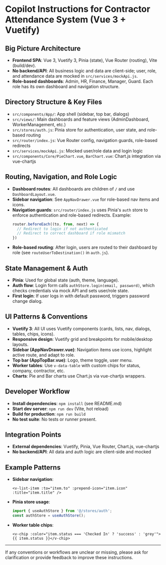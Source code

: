 
# Copilot Instructions for Contractor Attendance System (Vue 3 + Vuetify)

## Big Picture Architecture
- **Frontend SPA**: Vue 3, Vuetify 3, Pinia (state), Vue Router (routing), Vite (build/dev).
- **No backend/API**: All business logic and data are client-side; user, role, and attendance data are mocked in `src/services/mockApi.js`.
- **Role-based dashboards**: Admin, HR, Finance, Manager, Guard. Each role has its own dashboard and navigation structure.

## Directory Structure & Key Files
- `src/components/App/`: App shell (sidebar, top bar, dialogs)
- `src/views/`: Main dashboards and feature views (AdminDashboard, WorkerManagement, etc.)
- `src/stores/auth.js`: Pinia store for authentication, user state, and role-based routing
- `src/router/index.js`: Vue Router config, navigation guards, role-based redirects
- `src/services/mockApi.js`: Mocked user/role data and login logic
- `src/components/Core/PieChart.vue`, `BarChart.vue`: Chart.js integration via vue-chartjs

## Routing, Navigation, and Role Logic
- **Dashboard routes**: All dashboards are children of `/` and use `DashboardLayout.vue`.
- **Sidebar navigation**: See `AppNavDrawer.vue` for role-based nav items and icons.
- **Navigation guards**: `src/router/index.js` uses Pinia's `auth` store to enforce authentication and role-based redirects. Example:
  ```js
  router.beforeEach((to, from, next) => {
    // Redirect to login if not authenticated
    // Redirect to correct dashboard if role mismatch
  })
  ```
- **Role-based routing**: After login, users are routed to their dashboard by role (see `routeUserToDestination()` in `auth.js`).

## State Management & Auth
- **Pinia**: Used for global state (auth, theme, language).
- **Auth flow**: Login form calls `authStore.login(email, password)`, which checks credentials via mock API and sets user/role state.
- **First login**: If user logs in with default password, triggers password change dialog.

## UI Patterns & Conventions
- **Vuetify 3**: All UI uses Vuetify components (cards, lists, nav, dialogs, tables, chips, icons).
- **Responsive design**: Vuetify grid and breakpoints for mobile/desktop layouts.
- **Sidebar (AppNavDrawer.vue)**: Navigation items use icons, highlight active route, and adapt to role.
- **Top bar (AppTopBar.vue)**: Logo, theme toggle, user menu.
- **Worker tables**: Use `v-data-table` with custom chips for status, company, contractor, etc.
- **Charts**: Pie and Bar charts use Chart.js via vue-chartjs wrappers.

## Developer Workflow
- **Install dependencies**: `npm install` (see README.md)
- **Start dev server**: `npm run dev` (Vite, hot reload)
- **Build for production**: `npm run build`
- **No test suite**: No tests or runner present.

## Integration Points
- **External dependencies**: Vuetify, Pinia, Vue Router, Chart.js, vue-chartjs
- **No backend/API**: All data and auth logic are client-side and mocked

## Example Patterns
- **Sidebar navigation**:
  ```vue
  <v-list-item :to="item.to" :prepend-icon="item.icon" :title="item.title" />
  ```
- **Pinia store usage**:
  ```js
  import { useAuthStore } from '@/stores/auth';
  const authStore = useAuthStore();
  ```
- **Worker table chips**:
  ```vue
  <v-chip :color="item.status === 'Checked In' ? 'success' : 'grey'">{{ item.status }}</v-chip>
  ```

---

If any conventions or workflows are unclear or missing, please ask for clarification or provide feedback to improve these instructions.
